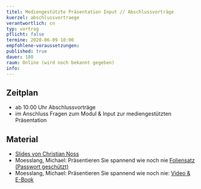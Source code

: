 ```yaml
---
titel: Mediengestützte Präsentation Input // Abschlussvorträge
kuerzel: abschlussvortraege
verantwortlich: cn
typ: vortrag
pflicht: false
termine: 2020-06-09 10:00
empfohlene-voraussetzungen: 
published: true
dauer: 180
raum: Online (wird noch bekannt gegeben)
info: 
---
```



## Zeitplan
- ab 10:00 Uhr Abschlussvorträge
- im Anschluss Fragen zum Modul & Input zur mediengestützten Präsentation

## Material
- [Slides von Christian Noss](../../material/mi-pps-praesentation/)
- Moesslang, Michael: Präsentieren Sie spannend wie noch nie [Foliensatz (Passwort geschützt)](../../material/SpannendPraesentieren_Moesslang.pdf)
- Moesslang, Michael: Präsentieren Sie spannend wie noch nie: [Video & E-Book](https://www.wiso-net.de/document/LEC__4630A)
